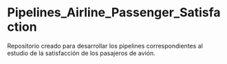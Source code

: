 # Pipelines_Airline_Passenger_Satisfaction
Repositorio creado para desarrollar los pipelines correspondientes al estudio de la satisfacción de los pasajeros de avión.

